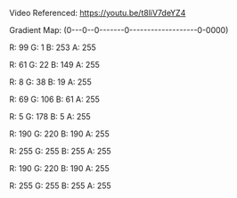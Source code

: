 Video Referenced: https://youtu.be/t8liV7deYZ4

Gradient Map:
(0---0--0-------0-------------------0-0000)

R: 99 G: 1 B: 253 A: 255

R: 61 G: 22 B: 149 A: 255

R: 8 G: 38 B: 19 A: 255

R: 69 G: 106 B: 61 A: 255

R: 5 G: 178 B: 5 A: 255

R: 190 G: 220 B: 190 A: 255

R: 255 G: 255 B: 255 A: 255

R: 190 G: 220 B: 190 A: 255

R: 255 G: 255 B: 255 A: 255
